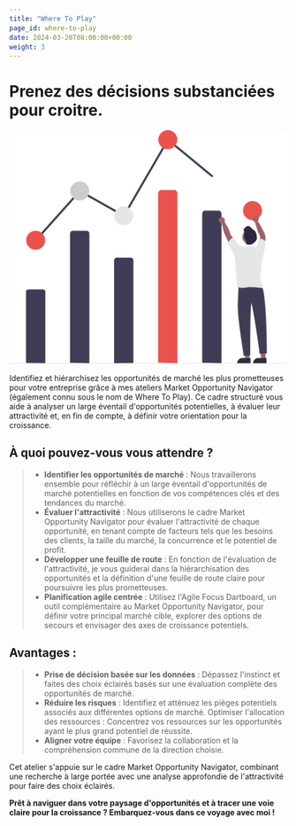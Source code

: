 ```yaml
---
title: "Where To Play"
page_id: where-to-play
date: 2024-03-20T08:00:00+00:00
weight: 3
---
```


# Prenez des décisions substanciées pour croitre.

![Where To Play](/images/illustrations/undraw_visual_data_re_mxxo.svg)

<!--more-->

Identifiez et hiérarchisez les opportunités de marché les plus prometteuses pour votre entreprise grâce à mes ateliers Market Opportunity Navigator (également connu sous le nom de Where To Play). Ce cadre structuré vous aide à analyser un large éventail d'opportunités potentielles, à évaluer leur attractivité et, en fin de compte, à définir votre orientation pour la croissance.

## À quoi pouvez-vous vous attendre ?
> * **Identifier les opportunités de marché** : Nous travaillerons ensemble pour réfléchir à un large éventail d'opportunités de marché potentielles en fonction de vos compétences clés et des tendances du marché.
> * **Évaluer l'attractivité** : Nous utiliserons le cadre Market Opportunity Navigator pour évaluer l'attractivité de chaque opportunité, en tenant compte de facteurs tels que les besoins des clients, la taille du marché, la concurrence et le potentiel de profit.
> * **Développer une feuille de route** : En fonction de l'évaluation de l'attractivité, je vous guiderai dans la hiérarchisation des opportunités et la définition d'une feuille de route claire pour poursuivre les plus prometteuses.
> * **Planification agile centrée** : Utilisez l'Agile Focus Dartboard, un outil complémentaire au Market Opportunity Navigator, pour définir votre principal marché cible, explorer des options de secours et envisager des axes de croissance potentiels.

## Avantages :
> * **Prise de décision basée sur les données** : Dépassez l'instinct et faites des choix éclairés basés sur une évaluation complète des opportunités de marché.
> * **Réduire les risques** : Identifiez et atténuez les pièges potentiels associés aux différentes options de marché.
Optimiser l'allocation des ressources : Concentrez vos ressources sur les opportunités ayant le plus grand potentiel de réussite.
> * **Aligner votre équipe** : Favorisez la collaboration et la compréhension commune de la direction choisie.

Cet atelier s'appuie sur le cadre Market Opportunity Navigator, combinant une recherche à large portée avec une analyse approfondie de l'attractivité pour faire des choix éclairés.

**Prêt à naviguer dans votre paysage d'opportunités et à tracer une voie claire pour la croissance ? Embarquez-vous dans ce voyage avec moi !**